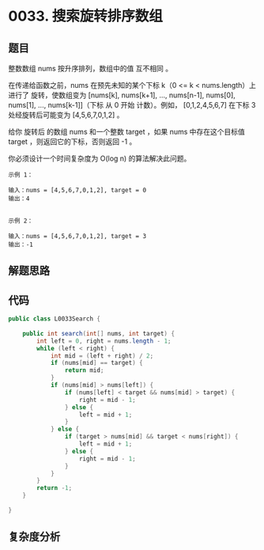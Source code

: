# 0033. 搜索旋转排序数组

## 题目
整数数组 nums 按升序排列，数组中的值 互不相同 。

在传递给函数之前，nums 在预先未知的某个下标 k（0 <= k < nums.length）上进行了 旋转，使数组变为 [nums[k], nums[k+1], ..., nums[n-1], nums[0], nums[1], ..., nums[k-1]]（下标 从 0 开始 计数）。例如， [0,1,2,4,5,6,7] 在下标 3 处经旋转后可能变为 [4,5,6,7,0,1,2] 。

给你 旋转后 的数组 nums 和一个整数 target ，如果 nums 中存在这个目标值 target ，则返回它的下标，否则返回 -1 。

你必须设计一个时间复杂度为 O(log n) 的算法解决此问题。

```
示例 1：

输入：nums = [4,5,6,7,0,1,2], target = 0
输出：4


示例 2：

输入：nums = [4,5,6,7,0,1,2], target = 3
输出：-1
```

## 解题思路


## 代码
```java
public class L0033Search {
        
    public int search(int[] nums, int target) {
        int left = 0, right = nums.length - 1;
        while (left < right) {
            int mid = (left + right) / 2;
            if (nums[mid] == target) {
                return mid;
            }
            if (nums[mid] > nums[left]) {
                if (nums[left] < target && nums[mid] > target) {
                    right = mid - 1;
                } else {
                    left = mid + 1;
                }
            } else {
                if (target > nums[mid] && target < nums[right]) {
                    left = mid + 1;
                } else {
                    right = mid - 1;
                }
            }
        }
        return -1;
    }
    
}
```

## 复杂度分析

